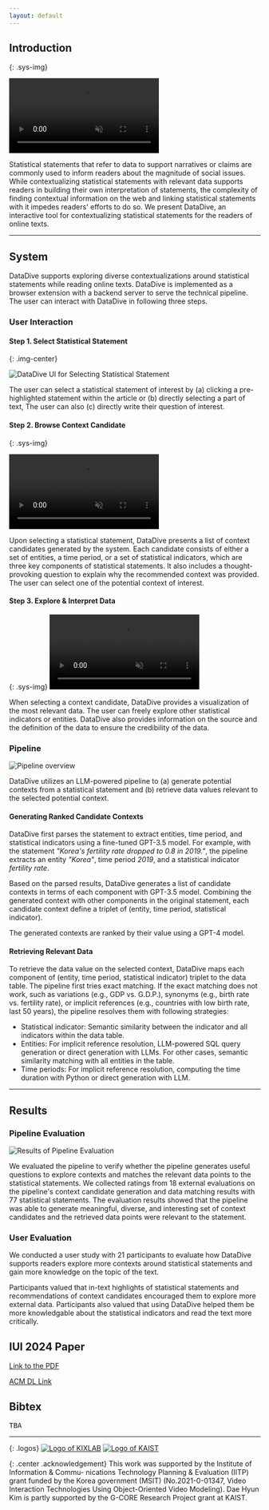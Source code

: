 ```yaml
---
layout: default
---
```


## Introduction

{: .sys-img}

<video muted autoplay controls loop>
  <source src="/assets/video/interaction-overview.mp4" type="video/mp4">
</video>


Statistical statements that refer to data to support narratives or claims are commonly used to inform readers about the magnitude of social issues.
While contextualizing statistical statements with relevant data supports readers in building their own interpretation of statements, the complexity of finding contextual information on the web and linking statistical statements with it impedes readers' efforts to do so.
We present <span style="color:{{site.syscolor}}">DataDive</span>, an interactive tool for contextualizing statistical statements for the readers of online texts.

<!-- Based on users' selections of statistical statements, our tool uses an LLM-powered pipeline to generate candidates of relevant contexts and poses them as guiding questions to the user as potential contexts for exploration.
When the user selects a question, <span style="color:{{site.syscolor}}">DataDive</span> employs visualizations to further help the user compare and explore contextually relevant data.
A technical evaluation shows that <span style="color:{{site.syscolor}}">DataDive</span> generates important and diverse questions that facilitate exploration around statistical statements and retrieves relevant data for comparison.
Moreover, a user study with 21 participants suggests that <span style="color:{{site.syscolor}}">DataDive</span> facilitates users to explore diverse contexts and to be more aware of how statistical data could relate to the text. -->


------

## System

DataDive supports exploring diverse contextualizations around statistical statements while reading online texts. DataDive is implemented as a browser extension with a backend server to serve the technical pipeline. The user can interact with DataDive in following three steps. 

### User Interaction

#### Step 1. Select Statistical Statement

{: .img-center}

![DataDive UI for Selecting Statistical Statement](/assets/img/step1.png)

The user can select a statistical statement of interest by (a) clicking a pre-highlighted statement within the article or (b) directly selecting a part of text, The user can also (c) directly write their question of interest.

#### Step 2. Browse Context Candidate

{: .sys-img}

<video muted autoplay controls loop>
  <source src="/assets/video/step2.mp4" type="video/mp4">
</video>

Upon selecting a statistical statement, DataDive presents a list of context candidates generated by the system. Each candidate consists of either a set of entities, a time period, or a set of statistical indicators, which are three key components of statistical statements. It also includes a thought-provoking question to explain why the recommended context was provided. The user can select one of the potential context of interest.

#### Step 3. Explore & Interpret Data

{: .sys-img}
<video muted autoplay controls loop>
  <source src="/assets/video/step3-UI.mp4" type="video/mp4">
</video>

When selecting a context candidate, DataDive provides a visualization of the most relevant data. The user can freely explore other statistical indicators or entities. DataDive also provides information on the source and the definition of the data to ensure the credibility of the data.

### Pipeline

![Pipeline overview](/assets/img/pipeline.png)

DataDive utilizes an LLM-powered pipeline to (a) generate potential contexts from a statistical statement and (b) retrieve data values relevant to the selected potential context.  

#### Generating Ranked Candidate Contexts

DataDive first parses the statement to extract entities, time period, and statistical indicators using a fine-tuned GPT-3.5 model. For example, with the statement *"Korea's fertility rate dropped to 0.8 in 2019."*, the pipeline extracts an entity *"Korea"*, time period *2019*, and a statistical indicator *fertility rate*. 

Based on the parsed results, DataDive generates a list of candidate contexts in terms of each component with GPT-3.5 model. Combining the generated context with other components in the original statement, each candidate context define a triplet of (entity, time period, statistical indicator).

The generated contexts are ranked by their value using a GPT-4 model.

#### Retrieving Relevant Data

To retrieve the data value on the selected context, DataDive maps each component of (entity, time period, statistical indicator) triplet to the data table. The pipeline first tries exact matching. If the exact matching does not work, such as variations (e.g., GDP vs. G.D.P.), synonyms (e.g., birth rate vs. fertility rate), or implicit references (e.g., countries with low birth rate, last 50 years), the pipeline resolves them with following strategies:

- Statistical indicator: Semantic similarity between the indicator and all indicators within the data table.
- Entities: For implicit reference resolution, LLM-powered SQL query generation or direct generation with LLMs. For other cases, semantic similarity matching with all entities in the table.
- Time periods: For implicit reference resolution, computing the time duration with Python or direct generation with LLM.




------

## Results

### Pipeline Evaluation

![Results of Pipeline Evaluation](/assets/img/techeval.png)

We evaluated the pipeline to verify whether the pipeline generates useful questions to explore contexts and matches the relevant data points to the statistical statements. We collected ratings from 18 external evaluations on the pipeline's context candidate generation and data matching results with 77 statistical statements. The evaluation results showed that the pipeline was able to generate meaningful, diverse, and interesting set of context candidates and the retrieved data points were relevant to the statement. 

### User Evaluation

We conducted a user study with 21 participants to evaluate how DataDive supports readers explore more contexts around statistical statements and gain more knowledge on the topic of the text.

Participants valued that in-text highlights of statistical statements and recommendations of context candidates encouraged them to explore more external data. Participants also valued that using DataDive helped them be more knowledgable about the statistical indicators and read the text more critically.


## IUI 2024 Paper

[Link to the PDF][1]

[ACM DL Link][2]

## Bibtex
<pre>
TBA
</pre>

------

{: .logos}
[![Logo of KIXLAB](/assets/img/kixlab_logo.png)](https://kixlab.org)
[![Logo of KAIST](/assets/img/kaist_logo.png)](https://kaist.ac.kr)

{: .center .acknowledgement}
This work was supported by the Institute of Information & Commu- nications Technology Planning & Evaluation (IITP) grant funded by the Korea government (MSIT) (No.2021-0-01347, Video Interaction Technologies Using Object-Oriented Video Modeling). Dae Hyun Kim is partly supported by the G-CORE Research Project grant at KAIST.

[1]:https://kixlab.github.io/website-files/2024/iui2024-DataDive-paper.pdf
[2]:https://doi.org/10.1145/3640543.3645155
